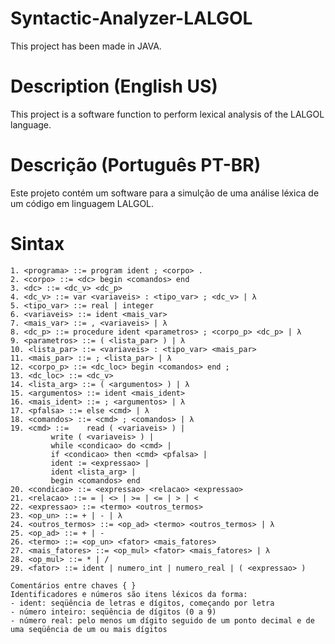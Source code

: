# Syntactic-Analyzer-LALGOL
This project has been made in JAVA.

# Description (English US)
This project is a software function to perform lexical analysis of the LALGOL language.

# Descrição (Português PT-BR)
Este projeto contém um software para a simulção de uma análise léxica de um código em linguagem LALGOL.


# Sintax
```
1. <programa> ::= program ident ; <corpo> .
2. <corpo> ::= <dc> begin <comandos> end
3. <dc> ::= <dc_v> <dc_p>
4. <dc_v> ::= var <variaveis> : <tipo_var> ; <dc_v> | λ
5. <tipo_var> ::= real | integer
6. <variaveis> ::= ident <mais_var>
7. <mais_var> ::= , <variaveis> | λ
8. <dc_p> ::= procedure ident <parametros> ; <corpo_p> <dc_p> | λ
9. <parametros> ::= ( <lista_par> ) | λ
10. <lista_par> ::= <variaveis> : <tipo_var> <mais_par>
11. <mais_par> ::= ; <lista_par> | λ
12. <corpo_p> ::= <dc_loc> begin <comandos> end ;
13. <dc_loc> ::= <dc_v>
14. <lista_arg> ::= ( <argumentos> ) | λ
15. <argumentos> ::= ident <mais_ident>
16. <mais_ident> ::= ; <argumentos> | λ
17. <pfalsa> ::= else <cmd> | λ
18. <comandos> ::= <cmd> ; <comandos> | λ
19. <cmd> ::= 	 read ( <variaveis> ) |
		 write ( <variaveis> ) |
		 while <condicao> do <cmd> |
		 if <condicao> then <cmd> <pfalsa> |
		 ident := <expressao> |
		 ident <lista_arg> |
		 begin <comandos> end
20. <condicao> ::= <expressao> <relacao> <expressao>
21. <relacao> ::= = | <> | >= | <= | > | <
22. <expressao> ::= <termo> <outros_termos>
23. <op_un> ::= + | - | λ
24. <outros_termos> ::= <op_ad> <termo> <outros_termos> | λ
25. <op_ad> ::= + | -
26. <termo> ::= <op_un> <fator> <mais_fatores>
27. <mais_fatores> ::= <op_mul> <fator> <mais_fatores> | λ
28. <op_mul> ::= * | /
29. <fator> ::= ident | numero_int | numero_real | ( <expressao> ) 

Comentários entre chaves { }
Identificadores e números são itens léxicos da forma:
- ident: seqüência de letras e dígitos, começando por letra
- número inteiro: seqüência de dígitos (0 a 9)
- número real: pelo menos um dígito seguido de um ponto decimal e de uma seqüência de um ou mais dígitos 
